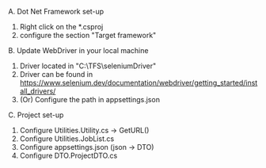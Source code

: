 A. Dot Net Framework set-up
  1. Right click on the *.csproj 
  2. configure the section "Target framework"  

B. Update WebDriver in your local machine
  1. Driver located in "C:\TFS\seleniumDriver"
  2. Driver can be found in https://www.selenium.dev/documentation/webdriver/getting_started/install_drivers/ 
  3. (Or) Configure the path in appsettings.json

C. Project set-up
  1. Configure Utilities.Utility.cs -> GetURL()
  2. Configure Utilities.JobList.cs 
  3. Configure appsettings.json (json -> DTO) 
  4. Configure DTO.ProjectDTO.cs  
